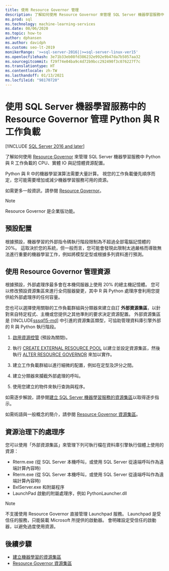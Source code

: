 ```yaml
---
title: 使用 Resource Governor 管理
description: 了解如何使用 Resource Governor 來管理 SQL Server 機器學習服務中 Python 與 R 工作負載的 CPU、實體 IO 與記憶體資源配置。
ms.prod: sql
ms.technology: machine-learning-services
ms.date: 08/06/2020
ms.topic: how-to
author: dphansen
ms.author: davidph
ms.custom: seo-lt-2019
monikerRange: '>=sql-server-2016||>=sql-server-linux-ver15'
ms.openlocfilehash: 3e71b33eb08fd386232e992e9b47da7b5057aa32
ms.sourcegitcommit: f29f74e04ba9c4d72b9bcc292490f3c076227f7c
ms.translationtype: HT
ms.contentlocale: zh-TW
ms.lasthandoff: 01/13/2021
ms.locfileid: "98170720"
---
```

# <a name="manage-python-and-r-workloads-with-resource-governor-in-sql-server-machine-learning-services"></a>使用 SQL Server 機器學習服務中的 Resource Governor 管理 Python 與 R 工作負載
[!INCLUDE [SQL Server 2016 and later](../../includes/applies-to-version/sqlserver2016.md)]

了解如何使用 [Resource Governor](../../relational-databases/resource-governor/resource-governor.md) 來管理 SQL Server 機器學習服務中 Python 與 R 工作負載的 CPU、實體 IO 與記憶體資源配置。

Python 與 R 中的機器學習演算法需要大量計算。 視您的工作負載優先順序而定，您可能需要增加或減少機器學習服務可用的資源。

如需更多一般資訊，請參閱 [Resource Governor](../../relational-databases/resource-governor/resource-governor.md)。

> [!NOTE] 
> Resource Governor 是企業版功能。

## <a name="default-allocations"></a>預設配置

根據預設，機器學習的外部指令碼執行階段限制為不超過全部電腦記憶體的 20%。 這取決於您的系統，但一般而言，您可能會發現此限制太過嚴格而導致無法進行重要的機器學習工作，例如將模型定型或根據多列資料進行預測。 

## <a name="manage-resources-with-resource-governor"></a>使用 Resource Governor 管理資源
 
根據預設，外部處理序最多會在本機伺服器上使用 20% 的總主機記憶體。 您可以修改預設資源集區來進行全伺服器變更，其中 R 與 Python 處理序會利用您提供給外部處理序的任何容量。

您也可以選擇使用關聯的工作負載群組與分類器來建立自訂 **外部資源集區**，以針對來自特定程式、主機或您提供之其他準則的要求決定資源配置。 外部資源集區是 [!INCLUDE[sssql15-md](../../includes/sssql16-md.md)] 中引進的資源集區類型，可協助管理資料庫引擎外部的 R 與 Python 執行階段。

1. [啟用資源控管](../../relational-databases/resource-governor/enable-resource-governor.md) (預設為關閉)。

2. 執行 [CREATE EXTERNAL RESOURCE POOL](../../t-sql/statements/create-external-resource-pool-transact-sql.md) 以建立並設定資源集區，然後執行 [ALTER RESOURCE GOVERNOR](../../t-sql/statements/alter-resource-governor-transact-sql.md) 來加以實作。

3. 建立工作負載群組以進行細微的配置，例如在定型及評分之間。

4. 建立分類器來攔截外部處理的呼叫。

5. 使用您建立的物件來執行查詢與程序。

如需逐步解說，請參閱[建立 SQL Server 機器學習服務的資源集區](create-external-resource-pool.md)以取得逐步指示。

如需術語與一般概念的簡介，請參閱 [Resource Governor 資源集區](../../relational-databases/resource-governor/resource-governor-resource-pool.md)。

## <a name="processes-under-resource-governance"></a>資源治理下的處理序
  
 您可以使用「外部資源集區」來管理下列可執行檔在資料庫引擎執行個體上使用的資源：

+ Rterm.exe (從 SQL Server 本機呼叫，或使用 SQL Server 從遠端呼叫作為遠端計算內容時)
+ Rterm.exe (從 SQL Server 本機呼叫，或使用 SQL Server 從遠端呼叫作為遠端計算內容時)
+ BxlServer.exe 和附屬程序
+ LaunchPad 啟動的附屬處理序，例如 PythonLauncher.dll
  
> [!NOTE]
> 不支援使用 Resource Governor 直接管理 Launchpad 服務。 Launchpad 是受信任的服務，只能裝載 Microsoft 所提供的啟動器。 會明確設定受信任的啟動器，以避免過度使用資源。
  
## <a name="next-steps"></a>後續步驟

+ [建立機器學習的資源集區](create-external-resource-pool.md)
+ [Resource Governor 資源集區](../../relational-databases/resource-governor/resource-governor-resource-pool.md)